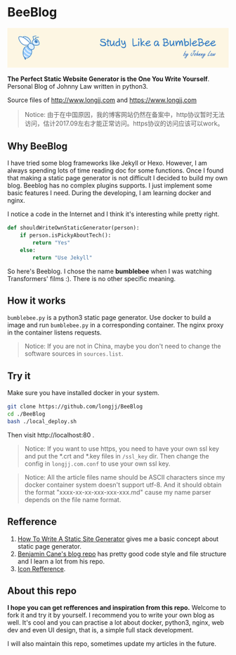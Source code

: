 # BeeBlog

![beeicons](./static/img/blogbanner.png)

**The Perfect Static Website Generator is the One You Write Yourself**. Personal Blog of Johnny Law written in python3.

Source files of http://www.longjj.com and https://www.longjj.com

> Notice: 由于在中国原因，我的博客网站仍然在备案中，http协议暂时无法访问，估计2017.09左右才能正常访问。https协议的访问应该可以work。

## Why BeeBlog

I have tried some blog frameworks like Jekyll or Hexo. However, I am always spending lots of time reading doc for some functions. Once I found that making a static page generator is not difficult I decided to build my own blog. Beeblog has no  complex plugins supports. I just implement some basic features I need. During the developing, I am learning docker and nginx.

I notice a code in the Internet and I think it's interesting while pretty right.

```python
def shouldWriteOwnStaticGenerator(person):
    if person.isPickyAboutTech():
        return "Yes"
    else:
        return "Use Jekyll"
```

So here's Beeblog. I chose the name **bumblebee** when I was watching Transformers' films :). There is no other specific meaning.

## How it works

`bumblebee.py` is a python3 static page generator. Use docker to build a image and run `bumblebee.py` in a corresponding container. The nginx proxy in the container listens requests.

> Notice: If you are not in China, maybe you don't need to change the software sources in `sources.list`.

## Try it
Make sure you have installed docker in your system.

```bash
git clone https://github.com/longjj/BeeBlog
cd ./BeeBlog
bash ./local_deploy.sh
```

Then visit http://localhost:80 .

> Notice: If you want to use https, you need to have your own ssl key and put the \*.crt and \*.key files in `/ssl_key` dir. Then change the config in `longjj.com.conf` to use your own ssl key.

> Notice: All the article files name should be ASCII characters since my docker container system doesn't support utf-8. And it should obtain the format "xxxx-xx-xx-xxx-xxx-xxx.md" cause my name parser depends on the file name format.

## Refference

1. [How To Write A Static Site Generator](https://screamingatmyscreen.com/2014/5/how-to-write-a-static-site-generator/) gives me a basic concept about static page generator.
2. [Benjamin Cane's blog repo](https://github.com/madflojo/blog) has pretty good code style and file structure and I learn a lot from his repo.
3. [Icon Refference](https://icons8.com/icon/50492/Bee).

## About this repo

**I hope you can get refferences and inspiration from this repo.** Welcome to fork it and try it by yourself. I recommend you to write your own blog as well. It's cool and you can practise a lot about docker, python3, nginx, web dev and even UI design, that is, a simple full stack development.

I will also maintain this repo, sometimes update my articles in the future.
